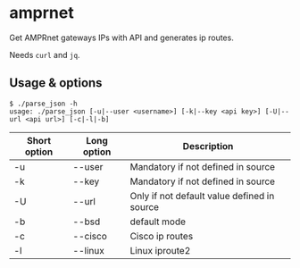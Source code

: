 # amprnet

Get AMPRnet gateways IPs with API and generates ip routes.

Needs `curl` and `jq`.

## Usage & options
```
$ ./parse_json -h
usage: ./parse_json [-u|--user <username>] [-k|--key <api key>] [-U|--url <api url>] [-c|-l|-b]
```

| Short option | Long option | Description |
| ----------- | ----------- | ----------- |
| -u | --user | Mandatory if not defined in source |
| -k | --key | Mandatory if not defined in source |
| -U | --url | Only if not default value defined in source |
| -b | --bsd | default mode |
| -c | --cisco | Cisco ip routes |
| -l | --linux | Linux iproute2 |
